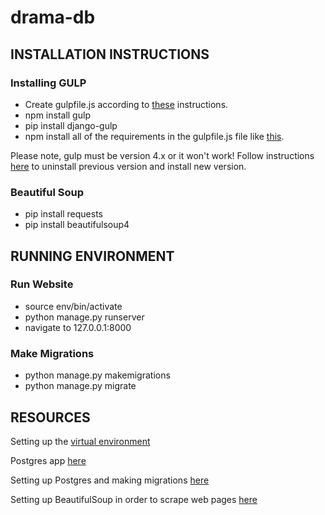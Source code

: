 # drama-db

<h2>INSTALLATION INSTRUCTIONS</h2>
<h3>Installing GULP</h3>
<ul>
	<li>Create gulpfile.js according to <a href="https://stackoverflow.com/questions/38937095/no-gulpfile-found">these</a> instructions.</li>
	<li>npm install gulp</li>
	<li>pip install django-gulp</li>
	<li>npm install all of the requirements in the gulpfile.js file like <a href="https://stackoverflow.com/questions/43586635/how-to-install-all-required-modules-from-gulpfile-js">this</a>.</li>
</ul>
<p>Please note, gulp must be version 4.x or it won't work! Follow instructions <a href="https://github.com/pattern-lab/edition-node-gulp/wiki/Updating-to-Gulp-4">here</a> to uninstall previous version and install new version.</p>
<h3>Beautiful Soup</h3>
<ul>
	<li>pip install requests</li>
	<li>pip install beautifulsoup4</li>
</ul>
<h2>RUNNING ENVIRONMENT</h2> 
<h3>Run Website</h3>
<ul>
	<li>source env/bin/activate</li>
	<li>python manage.py runserver</li>
	<li>navigate to 127.0.0.1:8000</li>
</ul>
<h3>Make Migrations</h3>
<ul>
	<li>python manage.py makemigrations</li>
	<li>python manage.py migrate</li>
</ul>

<h2>RESOURCES</h2>
<p>Setting up the <a href="https://virtualenv.pypa.io/en/latest/userguide/">virtual environment</a>
	<p>Postgres app <a href="https://postgresapp.com/">here</a></p>
	<p>Setting up Postgres and making migrations <a href="https://medium.com/agatha-codes/painless-postgresql-django-d4f03364989">here</a></p>
	<p>Setting up BeautifulSoup in order to scrape web pages <a href="https://www.digitalocean.com/community/tutorials/how-to-work-with-web-data-using-requests-and-beautiful-soup-with-python-3">here</a></p>
